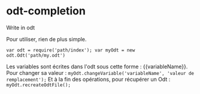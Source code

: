 # odt-completion
Write in odt

Pour utiliser, rien de plus simple.

`var odt = require('path/index');
var myOdt = new odt.Odt('path/my.odt')`

Les variables sont écrites dans l'odt sous cette forme : \{\{variableName\}\}.
Pour changer sa valeur : 
`myOdt.changeVariable('variableName', 'valeur de remplacement');`
Et à la fin des opérations, pour récupérer un Odt : 
`myOdt.recreateOdtFile();`
